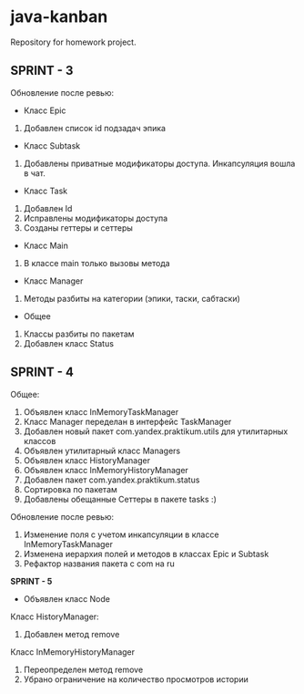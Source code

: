 # java-kanban

Repository for homework project.


SPRINT - 3
-
Обновление после ревью:

- Класс Epic

1. Добавлен список id подзадач эпика

- Класс Subtask

1. Добавлены приватные модификаторы доступа. Инкапсуляция вошла в чат.

- Класс Task

1. Добавлен Id
2. Исправлены модификаторы доступа
3. Созданы геттеры и сеттеры

- Класс Main

1. В классе main только вызовы метода

- Класс Manager

1. Методы разбиты на категории (эпики, таски, сабтаски)

- Общее

1. Классы разбиты по пакетам
2. Добавлен класс Status

**SPRINT - 4**
-
Общее:

1. Объявлен класс InMemoryTaskManager
2. Класс Manager переделан в интерфейс TaskManager
3. Добавлен новый пакет com.yandex.praktikum.utils для утилитарных классов
4. Объявлен утилитарный класс Managers
5. Объявлен класс HistoryManager
6. Объявлен класс InMemoryHistoryManager
7. Добавлен пакет com.yandex.praktikum.status
8. Сортировка по пакетам
9. Добавлены обещанные Сеттеры в пакете tasks :)

Обновление после ревью:

1. Изменение поля с учетом инкапсуляции в классе InMemoryTaskManager
2. Изменена иерархия полей и методов в классах Epic и Subtask
3. Рефактор названия пакета с com на ru


**SPRINT - 5**

- Объявлен класс Node

Класс HistoryManager:

1. Добавлен метод remove

Класс InMemoryHistoryManager

1. Переопределен метод remove
2. Убрано ограничение на количество просмотров истории

